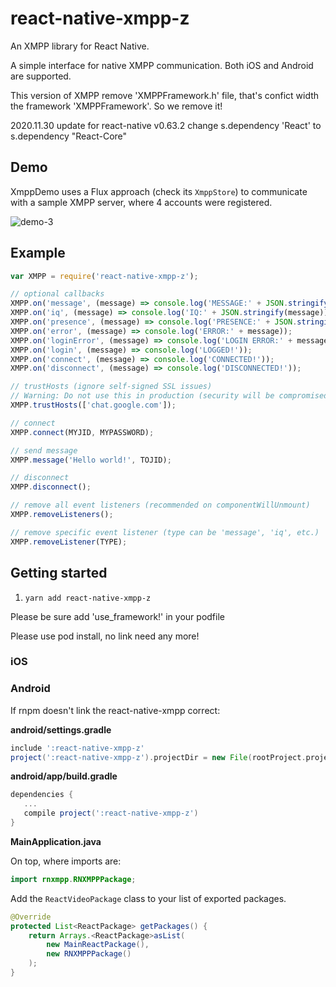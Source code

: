# react-native-xmpp-z

An XMPP library for React Native.

A simple interface for native XMPP communication. Both iOS and Android are supported.

This version of XMPP remove 'XMPPFramework.h' file,  that's confict width the framework 'XMPPFramework'. So we remove it!

2020.11.30  update for react-native v0.63.2   change s.dependency 'React' to s.dependency "React-Core"

## Demo

XmppDemo uses a Flux approach (check its `XmppStore`) to communicate with a sample XMPP server, where 4 accounts were registered.

![demo-3](https://cloud.githubusercontent.com/assets/1321329/10537760/406affa6-73f4-11e5-986f-81a78adf129e.gif)

## Example

```js
var XMPP = require('react-native-xmpp-z');

// optional callbacks
XMPP.on('message', (message) => console.log('MESSAGE:' + JSON.stringify(message)));
XMPP.on('iq', (message) => console.log('IQ:' + JSON.stringify(message)));
XMPP.on('presence', (message) => console.log('PRESENCE:' + JSON.stringify(message)));
XMPP.on('error', (message) => console.log('ERROR:' + message));
XMPP.on('loginError', (message) => console.log('LOGIN ERROR:' + message));
XMPP.on('login', (message) => console.log('LOGGED!'));
XMPP.on('connect', (message) => console.log('CONNECTED!'));
XMPP.on('disconnect', (message) => console.log('DISCONNECTED!'));

// trustHosts (ignore self-signed SSL issues)
// Warning: Do not use this in production (security will be compromised).
XMPP.trustHosts(['chat.google.com']);

// connect
XMPP.connect(MYJID, MYPASSWORD);

// send message
XMPP.message('Hello world!', TOJID);

// disconnect
XMPP.disconnect();

// remove all event listeners (recommended on componentWillUnmount)
XMPP.removeListeners();

// remove specific event listener (type can be 'message', 'iq', etc.)
XMPP.removeListener(TYPE);
```

## Getting started

1. `yarn add react-native-xmpp-z`

Please be sure add 'use_framework!' in your podfile

Please use pod install, no link need any more!

### iOS


### Android

If rnpm doesn't link the react-native-xmpp correct:

**android/settings.gradle**

```gradle
include ':react-native-xmpp-z'
project(':react-native-xmpp-z').projectDir = new File(rootProject.projectDir, '../node_modules/react-native-xmpp-z/android')
```

**android/app/build.gradle**

```gradle
dependencies {
   ...
   compile project(':react-native-xmpp-z')
}
```

**MainApplication.java**

On top, where imports are:

```java
import rnxmpp.RNXMPPPackage;
```

Add the `ReactVideoPackage` class to your list of exported packages.

```java
@Override
protected List<ReactPackage> getPackages() {
    return Arrays.<ReactPackage>asList(
        new MainReactPackage(),
        new RNXMPPPackage()
    );
}
```
